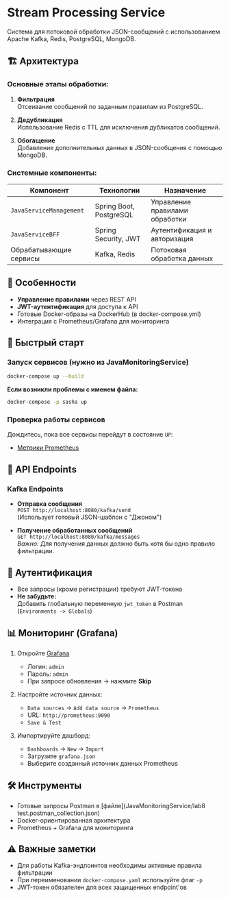 # Stream Processing Service

Система для потоковой обработки JSON-сообщений с использованием Apache Kafka, Redis, PostgreSQL, MongoDB.

## 🏗 Архитектура

### Основные этапы обработки:
1. **Фильтрация**  
   Отсеивание сообщений по заданным правилам из PostgreSQL.

2. **Дедубликация**  
   Использование Redis с TTL для исключения дубликатов сообщений.

3. **Обогащение**  
   Добавление дополнительных данных в JSON-сообщения с помощью MongoDB.

### Системные компоненты:
| Компонент               | Технологии                | Назначение                          |
|-------------------------|---------------------------|-------------------------------------|
| `JavaServiceManagement` | Spring Boot, PostgreSQL   | Управление правилами обработки      |
| `JavaServiceBFF`        | Spring Security, JWT      | Аутентификация и авторизация        |
| Обрабатывающие сервисы  | Kafka, Redis              | Потоковая обработка данных          |

## 🔑 Особенности
- **Управление правилами** через REST API
- **JWT-аутентификация** для доступа к API
- Готовые Docker-образы на DockerHub (в docker-compose.yml)
- Интеграция с Prometheus/Grafana для мониторинга


## 🚀 Быстрый старт

### Запуск сервисов (нужно из JavaMonitoringService)
```bash
docker-compose up --build
```

**Если возникли проблемы с именем файла:**
```bash
docker-compose -p sasha up
```

### Проверка работы сервисов
Дождитесь, пока все сервисы перейдут в состояние `UP`:
- [Метрики Prometheus](http://localhost:9090/targets)

## 🔌 API Endpoints

### Kafka Endpoints
- **Отправка сообщения**  
  `POST http://localhost:8080/kafka/send`  
  (Использует готовый JSON-шаблон с "Джоном")

- **Получение обработанных сообщений**  
  `GET http://localhost:8080/kafka/messages`  
  *Важно:* Для получения данных должно быть хотя бы одно правило фильтрации.

## 🔐 Аутентификация
- Все запросы (кроме регистрации) требуют JWT-токена
- **Не забудьте:**  
  Добавить глобальную переменную `jwt_token` в Postman (`Environments -> Globals`)

## 📊 Мониторинг (Grafana)

1. Откройте [Grafana](http://localhost:3000)
    - Логин: `admin`
    - Пароль: `admin`
    - При запросе обновления → нажмите **Skip**

2. Настройте источник данных:
    - `Data sources` → `Add data source` → `Prometheus`
    - URL: `http://prometheus:9090`
    - `Save & Test`

3. Импортируйте дашборд:
    - `Dashboards` → `New` → `Import`
    - Загрузите `grafana.json`
    - Выберите созданный источник данных Prometheus

## 🛠 Инструменты
- Готовые запросы Postman в [файле](JavaMonitoringService/lab8 test.postman_collection.json)
- Docker-ориентированная архитектура
- Prometheus + Grafana для мониторинга

## ⚠️ Важные заметки
- Для работы Kafka-эндпоинтов необходимы активные правила фильтрации
- При переименовании `docker-compose.yaml` используйте флаг `-p`
- JWT-токен обязателен для всех защищенных endpoint'ов